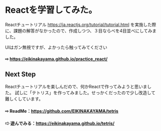 # Reactを学習してみた。

Reactチュートリアル https://ja.reactjs.org/tutorial/tutorial.html
を実施した際に、課題の解答がなかったので、作成しつつ、３目ならべを4目並べにしてみました。

UIはガン無視ですが、よかったら触ってみてください

#### ⇨ https://eikinakayama.github.io/practice_react/

## Next Step

Reactチュートリアルを楽しんだので、何かReactで作ってみようと思いました。
試しに「テトリス」を作ってみました。せっかくだったので少し改造して難しくしています。

#### ⇨ ReadMe：https://github.com/EIKINAKAYAMA/tetris
#### ⇨ 遊んでみる：https://eikinakayama.github.io/tetris/
